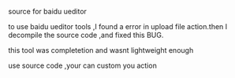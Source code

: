source for baidu ueditor

to use baidu ueditor tools ,I found a error in upload file action.then I decompile the source code ,and fixed this BUG.

this tool was completetion and wasnt lightweight enough

use source code ,your can custom you action

